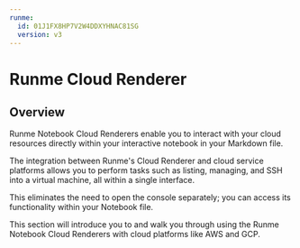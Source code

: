 ```yaml
---
runme:
  id: 01J1FX8HP7V2W4DDXYHNAC81SG
  version: v3
---
```


# Runme Cloud Renderer

## Overview

Runme Notebook Cloud Renderers enable you to interact with your cloud resources directly within your interactive notebook in your Markdown file.

The integration between Runme's Cloud Renderer and cloud service platforms allows you to perform tasks such as listing, managing, and SSH into a virtual machine, all within a single interface.

This eliminates the need to open the console separately; you can access its functionality within your Notebook file.

This section will introduce you to and walk you through using the Runme Notebook Cloud Renderers with cloud platforms like AWS and GCP.
